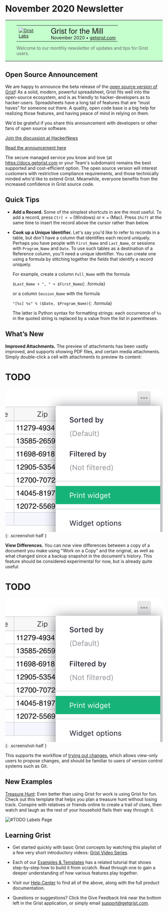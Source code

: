 # November 2020 Newsletter

<style>
  /* restore some poorly overridden defaults */
  .newsletter-header .table {
    background-color: initial;
    border: initial;
  }
  .newsletter-header .table > tbody > tr > td {
    padding: initial;
    border: initial;
    vertical-align: initial;
  }
  .newsletter-header img.header-img {
    padding: initial;
    max-width: initial;
    display: initial;
    padding: initial;
    line-height: initial;
    background-color: initial;
    border: initial;
    border-radius: initial;
    margin: initial;
  }

  /* copy newsletter styles, with a prefix for sufficient specificity */
  .newsletter-header .header {
    border: none;
    padding: 0;
    margin: 0;
  }
  .newsletter-header table > tbody > tr > td.header-image {
    width: 80px;
    padding-right: 16px;
  }
  .newsletter-header table > tbody > tr > td.header-text {
    background-color: #c4ffcd;
    padding: 16px 36px;
  }
  .newsletter-header table.header-top {
    border: none;
    padding: 0;
    margin: 0;
    width: 100%;
  }
  .header-title {
    font-family: Helvetica Neue, Helvetica, Arial, sans-serif;
    font-size: 24px;
    line-height: 28px;
  }
  .header-month {
  }
  .header-welcome {
    margin-top: 12px;
    color: #666666;
  }
</style>
<div class="newsletter-header">
<table class="header" cellpadding="0" cellspacing="0" border="0"><tr>
  <td class="header-text">
    <table class="header-top"><tr>
      <td class="header-image">
        <a href="https://www.getgrist.com">
          <img class="header-img" src="/images/newsletters/grist-labs.png" width="80" height="80" alt="Grist Labs" border="0">
        </a>
      </td>
      <td class="header-top-text">
        <div class="header-title">Grist for the Mill</div>
        <div class="header-month">November 2020
          &#8226; <a href="https://www.getgrist.com/">getgrist.com</a></div>
      </td>
    </tr></table>
    <div class="header-welcome">
      Welcome to our monthly newsletter of updates and tips for Grist users.
    </div>
  </td>
</tr></table>
</div>

## Open Source Announcement

We are happy to announce the beta release of the [open source version of
Grist](https://www.getgrist.com/blog)! As a solid, modern, powerful spreadsheet, Grist fits well
into the open-source ecosystem, and is as friendly to hacker-developers as to hacker-users.
Spreadsheets have a long tail of features that are “must haves” for someone out there. A quality,
open code base is a big help for realizing those features, and having peace of mind in relying on
them.

We'd be grateful if you share this announcement with developers or other fans of open source
software.

[Join the discussion at HackerNews](TODO)

[Read the announcement here](https://www.getgrist.com/blog)

The secure managed service you know and love (at <https://docs.getgrist.com> or your Team's subdomain)
remains the best supported and cost-efficient option. The open source version will interest
customers with restrictive compliance requirements, and those technically minded who'd like to
extend Grist. Meanwhile, everyone benefits from the increased confidence in Grist source code.


## Quick Tips

- **Add a Record.** Some of the simplest shortcuts in are the most useful. To add a record, press
  <code class="key">*Ctrl* + *=*</code> (Windows) or <code class="keys">*⌘* *=*</code> (Mac).
  Press <code class="key">*Shift*</code> at the same time to insert the record above the cursor
  rather than below.

- **Cook up a Unique Identifier.** Let's say you'd like to refer to records in a table, but don't have a column that identifies each record uniquely. Perhaps you have people with `First_Name` and `Last_Name`, or sessions with `Program_Name` and `Date`. To use such tables as a destination of a Reference column, you'll need a unique identifier. You can create one using a formula by stitching together the fields that identify a record uniquely.

  For example, create a column `Full_Name` with the formula

    `$Last_Name + ", " + $First_Name`{: .formula}

  or a column `Session_Name` with the formula

    `"[%s] %s" % ($Date, $Program_Name)`{: .formula}

  The latter is Python syntax for formatting strings: each occurrence of `%s` in the quoted string
  is replaced by a value from the list in parentheses.

## What’s New

**Improved Attachments.** The preview of attachments has been vastly improved, and supports
showing PDF files, and certain media attachments. Simply double-click a cell with attachments to
preview its content:

  # TODO
  <span class="screenshot-large">*![Print Widget](../images/newsletters/2020-10/print-widget.png)*</span>
    {: .screenshot-half }

**View Differences.** You can now view differences between a copy of a document you make using
"Work on a Copy" and the original, as well as what changed since a backup snapshot in the
document's history. This feature should be considered experimental for now, but is already quite
useful.

  # TODO
  <span class="screenshot-large">*![Print Widget](../images/newsletters/2020-10/print-widget.png)*</span>
    {: .screenshot-half }

This supports the workflow of [trying out
changes](https://support.getgrist.com/copying-docs/#trying-out-changes), which allows view-only
users to propose changes, and should be familiar to users of version control systems such as Git.

## New Examples

[Treasure Hunt](../examples/2020-11-treasure-hunt.md): Even better than using Grist for work is
using Grist for fun. Check out this template that helps you plan a treasure hunt without losing
track. Conspire with relatives or friends online to create a trail of clues, then watch and
laugh as the rest of your household flails their way through it.

![#TODO Labels Page](/examples/images/2020-10-print-labels/address-labels-page.png)


## Learning Grist

- Get started quickly with basic Grist concepts by watching this playlist
  of a few very short introductory videos:
  [Grist Video Series](https://www.youtube.com/playlist?list=PL3Q9Tu1JOy_4Mq8JlcjZXEMyJY69kda44).

- Each of our [Examples & Templates](https://docs.getgrist.com/ws/59/)
  has a related tutorial that shows step-by-step how to build it
  from scratch. Read through one to gain a deeper understanding of how
  various features play together.

- Visit our [Help Center](../index.md) to
  find all of the above, along with the full product documentation.

- Questions or suggestions? Click the
  <span class="app-menu-item"><span class="grist-icon" style="--icon: var(--icon-Feedback)"></span> Give Feedback</span>
  link near the bottom left in the Grist application, or simply email
  <support@getgrist.com>.
